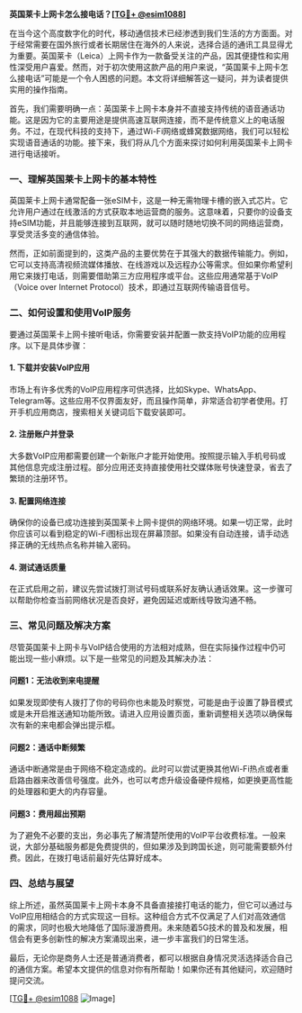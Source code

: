 **英国莱卡上网卡怎么接电话？[[TG💪+ @esim1088](https://t.me/s/esim1088)]**

在当今这个高度数字化的时代，移动通信技术已经渗透到我们生活的方方面面。对于经常需要在国外旅行或者长期居住在海外的人来说，选择合适的通讯工具显得尤为重要。英国莱卡（Leica）上网卡作为一款备受关注的产品，因其便捷性和实用性深受用户喜爱。然而，对于初次使用这款产品的用户来说，“英国莱卡上网卡怎么接电话”可能是一个令人困惑的问题。本文将详细解答这一疑问，并为读者提供实用的操作指南。

首先，我们需要明确一点：英国莱卡上网卡本身并不直接支持传统的语音通话功能。这是因为它的主要用途是提供高速互联网连接，而不是传统意义上的电话服务。不过，在现代科技的支持下，通过Wi-Fi网络或蜂窝数据网络，我们可以轻松实现语音通话的功能。接下来，我们将从几个方面来探讨如何利用英国莱卡上网卡进行电话接听。

### **一、理解英国莱卡上网卡的基本特性**

英国莱卡上网卡通常配备一张eSIM卡，这是一种无需物理卡槽的嵌入式芯片。它允许用户通过在线激活的方式获取本地运营商的服务。这意味着，只要你的设备支持eSIM功能，并且能够连接到互联网，就可以随时随地切换不同的网络运营商，享受灵活多变的通信体验。

然而，正如前面提到的，这类产品的主要优势在于其强大的数据传输能力。例如，它可以支持高清视频流媒体播放、在线游戏以及远程办公等需求。但如果你希望利用它来拨打电话，则需要借助第三方应用程序或平台。这些应用通常基于VoIP（Voice over Internet Protocol）技术，即通过互联网传输语音信号。

### **二、如何设置和使用VoIP服务**

要通过英国莱卡上网卡接听电话，你需要安装并配置一款支持VoIP功能的应用程序。以下是具体步骤：

#### **1. 下载并安装VoIP应用**
市场上有许多优秀的VoIP应用程序可供选择，比如Skype、WhatsApp、Telegram等。这些应用不仅界面友好，而且操作简单，非常适合初学者使用。打开手机应用商店，搜索相关关键词后下载安装即可。

#### **2. 注册账户并登录**
大多数VoIP应用都需要创建一个新账户才能开始使用。按照提示输入手机号码或其他信息完成注册过程。部分应用还支持直接使用社交媒体账号快速登录，省去了繁琐的注册环节。

#### **3. 配置网络连接**
确保你的设备已成功连接到英国莱卡上网卡提供的网络环境。如果一切正常，此时你应该可以看到稳定的Wi-Fi图标出现在屏幕顶部。如果没有自动连接，请手动选择正确的无线热点名称并输入密码。

#### **4. 测试通话质量**
在正式启用之前，建议先尝试拨打测试号码或联系好友确认通话效果。这一步骤可以帮助你检查当前网络状况是否良好，避免因延迟或断线导致沟通不畅。

### **三、常见问题及解决方案**

尽管英国莱卡上网卡与VoIP结合使用的方法相对成熟，但在实际操作过程中仍可能出现一些小麻烦。以下是一些常见的问题及其解决办法：

#### **问题1：无法收到来电提醒**
如果发现即使有人拨打了你的号码你也未能及时察觉，可能是由于设置了静音模式或是未开启推送通知功能所致。请进入应用设置页面，重新调整相关选项以确保每次有新的来电都会弹出提示框。

#### **问题2：通话中断频繁**
通话中断通常是由于网络不稳定造成的。此时可以尝试更换其他Wi-Fi热点或者重启路由器来改善信号强度。此外，也可以考虑升级设备硬件规格，如更换更高性能的处理器和更大的内存容量。

#### **问题3：费用超出预期**
为了避免不必要的支出，务必事先了解清楚所使用的VoIP平台收费标准。一般来说，大部分基础服务都是免费提供的，但如果涉及到跨国长途，则可能需要额外付费。因此，在拨打电话前最好先估算好成本。

### **四、总结与展望**

综上所述，虽然英国莱卡上网卡本身不具备直接接打电话的能力，但它可以通过与VoIP应用相结合的方式实现这一目标。这种组合方式不仅满足了人们对高效通信的需求，同时也极大地降低了国际漫游费用。未来随着5G技术的普及和发展，相信会有更多创新性的解决方案涌现出来，进一步丰富我们的日常生活。

最后，无论你是商务人士还是普通消费者，都可以根据自身情况灵活选择适合自己的通信方案。希望本文提供的信息对你有所帮助！如果你还有其他疑问，欢迎随时提问交流。

[[TG💪+ @esim1088](https://t.me/s/esim1088) ![Image](https://i.postimg.cc/4NQfJmqS/Snipaste-2025-05-13-00-14-12.png)]